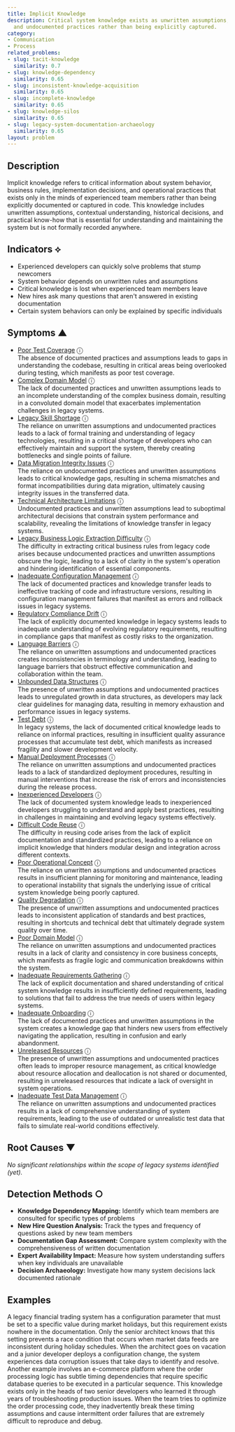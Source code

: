 ```yaml
---
title: Implicit Knowledge
description: Critical system knowledge exists as unwritten assumptions, tribal knowledge,
  and undocumented practices rather than being explicitly captured.
category:
- Communication
- Process
related_problems:
- slug: tacit-knowledge
  similarity: 0.7
- slug: knowledge-dependency
  similarity: 0.65
- slug: inconsistent-knowledge-acquisition
  similarity: 0.65
- slug: incomplete-knowledge
  similarity: 0.65
- slug: knowledge-silos
  similarity: 0.65
- slug: legacy-system-documentation-archaeology
  similarity: 0.65
layout: problem
---
```


## Description

Implicit knowledge refers to critical information about system behavior, business rules, implementation decisions, and operational practices that exists only in the minds of experienced team members rather than being explicitly documented or captured in code. This knowledge includes unwritten assumptions, contextual understanding, historical decisions, and practical know-how that is essential for understanding and maintaining the system but is not formally recorded anywhere.

## Indicators ⟡

- Experienced developers can quickly solve problems that stump newcomers
- System behavior depends on unwritten rules and assumptions
- Critical knowledge is lost when experienced team members leave
- New hires ask many questions that aren't answered in existing documentation
- Certain system behaviors can only be explained by specific individuals

## Symptoms ▲
- [Poor Test Coverage](poor-test-coverage.md) <span class="info-tooltip" title="Confidence: 0.582, Strength: 0.766">ⓘ</span>
<br/>  The absence of documented practices and assumptions leads to gaps in understanding the codebase, resulting in critical areas being overlooked during testing, which manifests as poor test coverage.
- [Complex Domain Model](complex-domain-model.md) <span class="info-tooltip" title="Confidence: 0.498, Strength: 0.717">ⓘ</span>
<br/>  The lack of documented practices and unwritten assumptions leads to an incomplete understanding of the complex business domain, resulting in a convoluted domain model that exacerbates implementation challenges in legacy systems.
- [Legacy Skill Shortage](legacy-skill-shortage.md) <span class="info-tooltip" title="Confidence: 0.475, Strength: 0.758">ⓘ</span>
<br/>  The reliance on unwritten assumptions and undocumented practices leads to a lack of formal training and understanding of legacy technologies, resulting in a critical shortage of developers who can effectively maintain and support the system, thereby creating bottlenecks and single points of failure.
- [Data Migration Integrity Issues](data-migration-integrity-issues.md) <span class="info-tooltip" title="Confidence: 0.442, Strength: 0.732">ⓘ</span>
<br/>  The reliance on undocumented practices and unwritten assumptions leads to critical knowledge gaps, resulting in schema mismatches and format incompatibilities during data migration, ultimately causing integrity issues in the transferred data.
- [Technical Architecture Limitations](technical-architecture-limitations.md) <span class="info-tooltip" title="Confidence: 0.418, Strength: 0.712">ⓘ</span>
<br/>  Undocumented practices and unwritten assumptions lead to suboptimal architectural decisions that constrain system performance and scalability, revealing the limitations of knowledge transfer in legacy systems.
- [Legacy Business Logic Extraction Difficulty](legacy-business-logic-extraction-difficulty.md) <span class="info-tooltip" title="Confidence: 0.408, Strength: 0.738">ⓘ</span>
<br/>  The difficulty in extracting critical business rules from legacy code arises because undocumented practices and unwritten assumptions obscure the logic, leading to a lack of clarity in the system's operation and hindering identification of essential components.
- [Inadequate Configuration Management](inadequate-configuration-management.md) <span class="info-tooltip" title="Confidence: 0.394, Strength: 0.803">ⓘ</span>
<br/>  The lack of documented practices and knowledge transfer leads to ineffective tracking of code and infrastructure versions, resulting in configuration management failures that manifest as errors and rollback issues in legacy systems.
- [Regulatory Compliance Drift](regulatory-compliance-drift.md) <span class="info-tooltip" title="Confidence: 0.367, Strength: 0.618">ⓘ</span>
<br/>  The lack of explicitly documented knowledge in legacy systems leads to inadequate understanding of evolving regulatory requirements, resulting in compliance gaps that manifest as costly risks to the organization.
- [Language Barriers](language-barriers.md) <span class="info-tooltip" title="Confidence: 0.365, Strength: 0.661">ⓘ</span>
<br/>  The reliance on unwritten assumptions and undocumented practices creates inconsistencies in terminology and understanding, leading to language barriers that obstruct effective communication and collaboration within the team.
- [Unbounded Data Structures](unbounded-data-structures.md) <span class="info-tooltip" title="Confidence: 0.361, Strength: 0.602">ⓘ</span>
<br/>  The presence of unwritten assumptions and undocumented practices leads to unregulated growth in data structures, as developers may lack clear guidelines for managing data, resulting in memory exhaustion and performance issues in legacy systems.
- [Test Debt](test-debt.md) <span class="info-tooltip" title="Confidence: 0.352, Strength: 0.818">ⓘ</span>
<br/>  In legacy systems, the lack of documented critical knowledge leads to reliance on informal practices, resulting in insufficient quality assurance processes that accumulate test debt, which manifests as increased fragility and slower development velocity.
- [Manual Deployment Processes](manual-deployment-processes.md) <span class="info-tooltip" title="Confidence: 0.346, Strength: 0.659">ⓘ</span>
<br/>  The reliance on unwritten assumptions and undocumented practices leads to a lack of standardized deployment procedures, resulting in manual interventions that increase the risk of errors and inconsistencies during the release process.
- [Inexperienced Developers](inexperienced-developers.md) <span class="info-tooltip" title="Confidence: 0.345, Strength: 0.760">ⓘ</span>
<br/>  The lack of documented system knowledge leads to inexperienced developers struggling to understand and apply best practices, resulting in challenges in maintaining and evolving legacy systems effectively.
- [Difficult Code Reuse](difficult-code-reuse.md) <span class="info-tooltip" title="Confidence: 0.343, Strength: 0.708">ⓘ</span>
<br/>  The difficulty in reusing code arises from the lack of explicit documentation and standardized practices, leading to a reliance on implicit knowledge that hinders modular design and integration across different contexts.
- [Poor Operational Concept](poor-operational-concept.md) <span class="info-tooltip" title="Confidence: 0.343, Strength: 0.770">ⓘ</span>
<br/>  The reliance on unwritten assumptions and undocumented practices results in insufficient planning for monitoring and maintenance, leading to operational instability that signals the underlying issue of critical system knowledge being poorly captured.
- [Quality Degradation](quality-degradation.md) <span class="info-tooltip" title="Confidence: 0.339, Strength: 0.673">ⓘ</span>
<br/>  The presence of unwritten assumptions and undocumented practices leads to inconsistent application of standards and best practices, resulting in shortcuts and technical debt that ultimately degrade system quality over time.
- [Poor Domain Model](poor-domain-model.md) <span class="info-tooltip" title="Confidence: 0.336, Strength: 0.815">ⓘ</span>
<br/>  The reliance on unwritten assumptions and undocumented practices results in a lack of clarity and consistency in core business concepts, which manifests as fragile logic and communication breakdowns within the system.
- [Inadequate Requirements Gathering](inadequate-requirements-gathering.md) <span class="info-tooltip" title="Confidence: 0.330, Strength: 0.804">ⓘ</span>
<br/>  The lack of explicit documentation and shared understanding of critical system knowledge results in insufficiently defined requirements, leading to solutions that fail to address the true needs of users within legacy systems.
- [Inadequate Onboarding](inadequate-onboarding.md) <span class="info-tooltip" title="Confidence: 0.326, Strength: 0.816">ⓘ</span>
<br/>  The lack of documented practices and unwritten assumptions in the system creates a knowledge gap that hinders new users from effectively navigating the application, resulting in confusion and early abandonment.
- [Unreleased Resources](unreleased-resources.md) <span class="info-tooltip" title="Confidence: 0.323, Strength: 0.594">ⓘ</span>
<br/>  The presence of unwritten assumptions and undocumented practices often leads to improper resource management, as critical knowledge about resource allocation and deallocation is not shared or documented, resulting in unreleased resources that indicate a lack of oversight in system operations.
- [Inadequate Test Data Management](inadequate-test-data-management.md) <span class="info-tooltip" title="Confidence: 0.323, Strength: 0.758">ⓘ</span>
<br/>  The reliance on unwritten assumptions and undocumented practices results in a lack of comprehensive understanding of system requirements, leading to the use of outdated or unrealistic test data that fails to simulate real-world conditions effectively.

## Root Causes ▼

*No significant relationships within the scope of legacy systems identified (yet).*

## Detection Methods ○

- **Knowledge Dependency Mapping:** Identify which team members are consulted for specific types of problems
- **New Hire Question Analysis:** Track the types and frequency of questions asked by new team members
- **Documentation Gap Assessment:** Compare system complexity with the comprehensiveness of written documentation
- **Expert Availability Impact:** Measure how system understanding suffers when key individuals are unavailable
- **Decision Archaeology:** Investigate how many system decisions lack documented rationale

## Examples

A legacy financial trading system has a configuration parameter that must be set to a specific value during market holidays, but this requirement exists nowhere in the documentation. Only the senior architect knows that this setting prevents a race condition that occurs when market data feeds are inconsistent during holiday schedules. When the architect goes on vacation and a junior developer deploys a configuration change, the system experiences data corruption issues that take days to identify and resolve. Another example involves an e-commerce platform where the order processing logic has subtle timing dependencies that require specific database queries to be executed in a particular sequence. This knowledge exists only in the heads of two senior developers who learned it through years of troubleshooting production issues. When the team tries to optimize the order processing code, they inadvertently break these timing assumptions and cause intermittent order failures that are extremely difficult to reproduce and debug.
